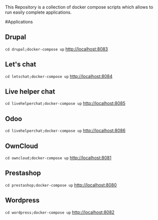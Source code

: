 This Repository is a collection of docker compose scripts which allows to run easily complete applications.

#Applications

## Drupal
```cd drupal;docker-compose up```
[http://localhost:8083](http://localhost:8083)

## Let's chat
```cd letschat;docker-compose up```
[http://localhost:8084](http://localhost:8084)

## Live helper chat
```cd livehelperchat;docker-compose up```
[http://localhost:8085](http://localhost:8085)

## Odoo
```cd livehelperchat;docker-compose up```
[http://localhost:8086](http://localhost:8086)

## OwnCloud
```cd owncloud;docker-compose up```
[http://localhost:8081](http://localhost:8081)

## Prestashop
```cd prestashop;docker-compose up```
[http://localhost:8080](http://localhost:8080)

## Wordpress
```cd wordpress;docker-compose up```
[http://localhost:8082](http://localhost:8082)
